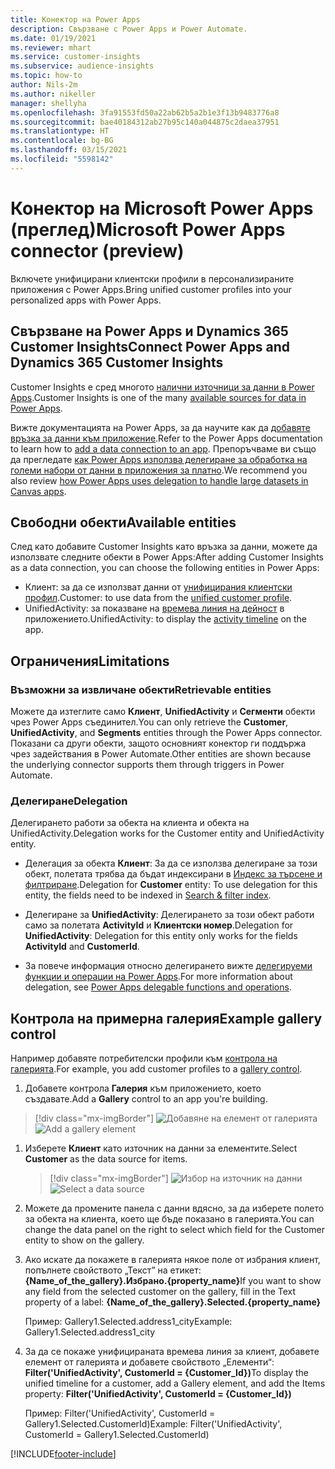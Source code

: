 ```yaml
---
title: Конектор на Power Apps
description: Свързване с Power Apps и Power Automate.
ms.date: 01/19/2021
ms.reviewer: mhart
ms.service: customer-insights
ms.subservice: audience-insights
ms.topic: how-to
author: Nils-2m
ms.author: nikeller
manager: shellyha
ms.openlocfilehash: 3fa91553fd50a22ab62b5a2b1e3f13b9483776a8
ms.sourcegitcommit: bae40184312ab27b95c140a044875c2daea37951
ms.translationtype: HT
ms.contentlocale: bg-BG
ms.lasthandoff: 03/15/2021
ms.locfileid: "5598142"
---
```

# <a name="microsoft-power-apps-connector-preview"></a><span data-ttu-id="e7870-103">Конектор на Microsoft Power Apps (преглед)</span><span class="sxs-lookup"><span data-stu-id="e7870-103">Microsoft Power Apps connector (preview)</span></span>

<span data-ttu-id="e7870-104">Включете унифицирани клиентски профили в персонализираните приложения с Power Apps.</span><span class="sxs-lookup"><span data-stu-id="e7870-104">Bring unified customer profiles into your personalized apps with Power Apps.</span></span>

## <a name="connect-power-apps-and-dynamics-365-customer-insights"></a><span data-ttu-id="e7870-105">Свързване на Power Apps и Dynamics 365 Customer Insights</span><span class="sxs-lookup"><span data-stu-id="e7870-105">Connect Power Apps and Dynamics 365 Customer Insights</span></span>

<span data-ttu-id="e7870-106">Customer Insights е сред многото [налични източници за данни в Power Apps](/powerapps/maker/canvas-apps/working-with-data-sources).</span><span class="sxs-lookup"><span data-stu-id="e7870-106">Customer Insights is one of the many [available sources for data in Power Apps](/powerapps/maker/canvas-apps/working-with-data-sources).</span></span>

<span data-ttu-id="e7870-107">Вижте документацията на Power Apps, за да научите как да [добавяте връзка за данни към приложение](/powerapps/maker/canvas-apps/add-data-connection).</span><span class="sxs-lookup"><span data-stu-id="e7870-107">Refer to the Power Apps documentation to learn how to [add a data connection to an app](/powerapps/maker/canvas-apps/add-data-connection).</span></span> <span data-ttu-id="e7870-108">Препоръчваме ви също да прегледате [как Power Apps използва делегиране за обработка на големи набори от данни в приложения за платно](/powerapps/maker/canvas-apps/delegation-overview).</span><span class="sxs-lookup"><span data-stu-id="e7870-108">We recommend you also review [how Power Apps uses delegation to handle large datasets in Canvas apps](/powerapps/maker/canvas-apps/delegation-overview).</span></span>

## <a name="available-entities"></a><span data-ttu-id="e7870-109">Свободни обекти</span><span class="sxs-lookup"><span data-stu-id="e7870-109">Available entities</span></span>

<span data-ttu-id="e7870-110">След като добавите Customer Insights като връзка за данни, можете да използвате следните обекти в Power Apps:</span><span class="sxs-lookup"><span data-stu-id="e7870-110">After adding Customer Insights as a data connection, you can choose the following entities in Power Apps:</span></span>

- <span data-ttu-id="e7870-111">Клиент: за да се използват данни от [унифицирания клиентски профил](customer-profiles.md).</span><span class="sxs-lookup"><span data-stu-id="e7870-111">Customer: to use data from the [unified customer profile](customer-profiles.md).</span></span>
- <span data-ttu-id="e7870-112">UnifiedActivity: за показване на [времева линия на дейност](activities.md) в приложението.</span><span class="sxs-lookup"><span data-stu-id="e7870-112">UnifiedActivity: to display the [activity timeline](activities.md) on the app.</span></span>

## <a name="limitations"></a><span data-ttu-id="e7870-113">Ограничения</span><span class="sxs-lookup"><span data-stu-id="e7870-113">Limitations</span></span>

### <a name="retrievable-entities"></a><span data-ttu-id="e7870-114">Възможни за извличане обекти</span><span class="sxs-lookup"><span data-stu-id="e7870-114">Retrievable entities</span></span>

<span data-ttu-id="e7870-115">Можете да изтеглите само **Клиент**, **UnifiedActivity** и **Сегменти** обекти чрез Power Apps съединител.</span><span class="sxs-lookup"><span data-stu-id="e7870-115">You can only retrieve the **Customer**, **UnifiedActivity**, and **Segments** entities through the Power Apps connector.</span></span> <span data-ttu-id="e7870-116">Показани са други обекти, защото основният конектор ги поддържа чрез задействания в Power Automate.</span><span class="sxs-lookup"><span data-stu-id="e7870-116">Other entities are shown because the underlying connector supports them through triggers in Power Automate.</span></span>  

### <a name="delegation"></a><span data-ttu-id="e7870-117">Делегиране</span><span class="sxs-lookup"><span data-stu-id="e7870-117">Delegation</span></span>

<span data-ttu-id="e7870-118">Делегирането работи за обекта на клиента и обекта на UnifiedActivity.</span><span class="sxs-lookup"><span data-stu-id="e7870-118">Delegation works for the Customer entity and UnifiedActivity entity.</span></span> 

- <span data-ttu-id="e7870-119">Делегация за обекта **Клиент**: За да се използва делегиране за този обект, полетата трябва да бъдат индексирани в [Индекс за търсене и филтриране](search-filter-index.md).</span><span class="sxs-lookup"><span data-stu-id="e7870-119">Delegation for **Customer** entity: To use delegation for this entity, the fields need to be indexed in [Search & filter index](search-filter-index.md).</span></span>  

- <span data-ttu-id="e7870-120">Делегиране за **UnifiedActivity**: Делегирането за този обект работи само за полетата **ActivityId** и **Клиентски номер**.</span><span class="sxs-lookup"><span data-stu-id="e7870-120">Delegation for **UnifiedActivity**: Delegation for this entity only works for the fields **ActivityId** and **CustomerId**.</span></span>  

- <span data-ttu-id="e7870-121">За повече информация относно делегирането вижте [делегируеми функции и операции на Power Apps](/connectors/commondataservice/#power-apps-delegable-functions-and-operations-for-the-cds-for-apps).</span><span class="sxs-lookup"><span data-stu-id="e7870-121">For more information about delegation, see [Power Apps delegable functions and operations](/connectors/commondataservice/#power-apps-delegable-functions-and-operations-for-the-cds-for-apps).</span></span> 

## <a name="example-gallery-control"></a><span data-ttu-id="e7870-122">Контрола на примерна галерия</span><span class="sxs-lookup"><span data-stu-id="e7870-122">Example gallery control</span></span>

<span data-ttu-id="e7870-123">Например добавяте потребителски профили към [контрола на галерията](/powerapps/maker/canvas-apps/add-gallery).</span><span class="sxs-lookup"><span data-stu-id="e7870-123">For example, you add customer profiles to a [gallery control](/powerapps/maker/canvas-apps/add-gallery).</span></span>

1. <span data-ttu-id="e7870-124">Добавете контрола **Галерия** към приложението, което създавате.</span><span class="sxs-lookup"><span data-stu-id="e7870-124">Add a **Gallery** control to an app you're building.</span></span>

> [!div class="mx-imgBorder"]
> <span data-ttu-id="e7870-125">![Добавяне на елемент от галерията](media/connector-powerapps9.png "Добавяне на елемент от галерията")</span><span class="sxs-lookup"><span data-stu-id="e7870-125">![Add a gallery element](media/connector-powerapps9.png "Add a gallery element")</span></span>

1. <span data-ttu-id="e7870-126">Изберете **Клиент** като източник на данни за елементите.</span><span class="sxs-lookup"><span data-stu-id="e7870-126">Select **Customer** as the data source for items.</span></span>

    > [!div class="mx-imgBorder"]
    > <span data-ttu-id="e7870-127">![Избор на източник на данни](media/choose-datasource-powerapps.png "Избор на източник на данни")</span><span class="sxs-lookup"><span data-stu-id="e7870-127">![Select a data source](media/choose-datasource-powerapps.png "Select a data source")</span></span>

1. <span data-ttu-id="e7870-128">Можете да промените панела с данни вдясно, за да изберете полето за обекта на клиента, което ще бъде показано в галерията.</span><span class="sxs-lookup"><span data-stu-id="e7870-128">You can change the data panel on the right to select which field for the Customer entity to show on the gallery.</span></span>

1. <span data-ttu-id="e7870-129">Ако искате да покажете в галерията някое поле от избрания клиент, попълнете свойството „Текст” на етикет: **{Name_of_the_gallery}.Избрано.{property_name}**</span><span class="sxs-lookup"><span data-stu-id="e7870-129">If you want to show any field from the selected customer on the gallery, fill in the Text property of a label:  **{Name_of_the_gallery}.Selected.{property_name}**</span></span>

    <span data-ttu-id="e7870-130">Пример: Gallery1.Selected.address1_city</span><span class="sxs-lookup"><span data-stu-id="e7870-130">Example: Gallery1.Selected.address1_city</span></span>

1. <span data-ttu-id="e7870-131">За да се покаже унифицираната времева линия за клиент, добавете елемент от галерията и добавете свойството „Елементи“: **Filter('UnifiedActivity', CustomerId = {Customer_Id})**</span><span class="sxs-lookup"><span data-stu-id="e7870-131">To display the unified timeline for a customer, add a Gallery element, and add the Items property: **Filter('UnifiedActivity', CustomerId = {Customer_Id})**</span></span>

    <span data-ttu-id="e7870-132">Пример: Filter('UnifiedActivity', CustomerId = Gallery1.Selected.CustomerId)</span><span class="sxs-lookup"><span data-stu-id="e7870-132">Example: Filter('UnifiedActivity', CustomerId = Gallery1.Selected.CustomerId)</span></span>


[!INCLUDE[footer-include](../includes/footer-banner.md)]